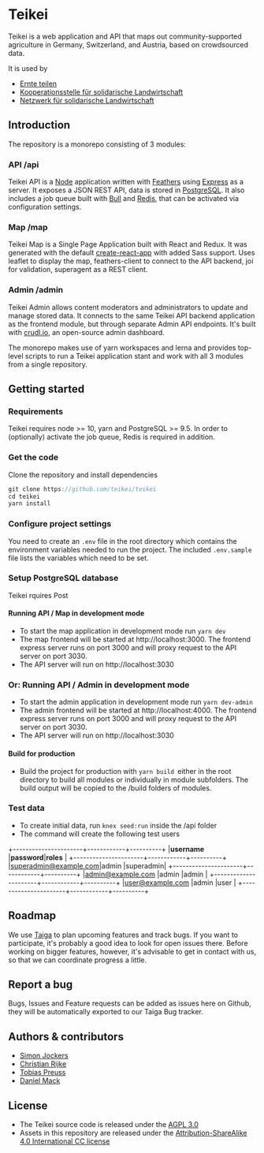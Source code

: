 # Teikei

Teikei is a web application and API that maps out community-supported agriculture in Germany, Switzerland, and Austria, based on crowdsourced data.

It is used by

* [Ernte teilen](https://ernte-teilen.org)
* [Kooperationsstelle für solidarische Landwirtschaft](solawi_ch)
* [Netzwerk für solidarische Landwirtschaft](solawi_de)

## Introduction

The repository is a monorepo consisting of 3 modules: 

### API /api

Teikei API is a [Node](https://nodejs.org/en/) application written with [Feathers](https://feathersjs.com/) using [Express](https://expressjs.com/) as a server. It exposes a JSON REST API, data is stored in [PostgreSQL](https://www.postgresql.org/). It also includes a job queue built with [Bull](https://github.com/OptimalBits/bull) and [Redis](https://redis.io/), that can be activated via configuration settings.

### Map /map

Teikei Map is a Single Page Application built with React and Redux. It was generated with the default [create-react-app](https://github.com/facebook/create-react-app) with added Sass support. Uses leaflet to display the map, feathers-client to connect to the API backend, joi for validation, superagent as a  REST client.

### Admin /admin

Teikei Admin allows content moderators and administrators to update and manage stored data. It connects to the same Teikei API backend application as the frontend module, but through separate Admin API endpoints. It's built with [crudl.io](https://crudl.io/), an open-source admin dashboard.

The monorepo makes use of yarn workspaces and lerna and provides top-level scripts to run a Teikei application stant and work with all 3 modules from a single repository.

## Getting started 

### Requirements

Teikei requires node >= 10,  yarn and PostgreSQL >= 9.5. In order to (optionally) activate the job queue, Redis is required in addition.

### Get the code

Clone the repository and install dependencies

```javascript
git clone https://github.com/teikei/teikei
cd teikei
yarn install
```

### Configure project settings

You need to create an `.env` file in the root directory which contains the environment variables needed to run the project. The included `.env.sample` file lists the variables which need to be set.

### Setup PostgreSQL database

Teikei rquires Post

#### Running API / Map in development mode

* To start the map application in development mode run `yarn dev`
* The map frontend will be started at http://localhost:3000. The frontend express server runs on port 3000 and will proxy request to the API server on port 3030.
* The API server will run on http://localhost:3030

### Or: Running  API / Admin in development mode

* To start the admin application in development mode run `yarn dev-admin`
* The admin frontend will be started at http://localhost:4000. The frontend express server runs on port 3000 and will proxy request to the API server on port 3030.
* The API server will run on http://localhost:3030

#### Build for production

* Build the project for production with `yarn build `either in the root directory to build all modules or individually in module subfolders. The build output will be copied to the /build folders of modules.

### Test data

* To create initial data, run `knex seed:run` inside the /api folder
* The command will create the following test users

+----------------------+------------+----------+
|**username**          |**password**|**roles** |
+----------------------+------------+----------+
|superadmin@example.com|admin       |superadmin|
+----------------------+------------+----------+
|admin@example.com     |admin       |admin     |
+----------------------+------------+----------+
|user@example.com      |admin       |user      |
+----------------------+------------+----------+

## Roadmap

We use [Taiga](https://tree.taiga.io/project/sjockers-teikeinext/kanban) to plan upcoming features and track bugs. If you want to participate, it's probably a good idea to look for open issues there. Before working on bigger features, however, it's advisable to get in contact with us, so that we can coordinate progress a little.

## Report a bug

Bugs, Issues and Feature requests can be added as issues here on Github, they will be automatically exported to our Taiga Bug tracker. 

## Authors & contributors

* [Simon Jockers](https://github.com/sjockers)
* [Christian Rijke](https://github.com/crijke)
* [Tobias Preuss](https://github.com/johnjohndoe)
* [Daniel Mack](https://github.com/zonque)

## License

* The Teikei source code is released under the [AGPL 3.0](https://www.gnu.org/licenses/agpl-3.0.html)
* Assets in this repository are released under the [Attribution-ShareAlike 4.0 International CC license](http://creativecommons.org/licenses/by-sa/4.0/)
